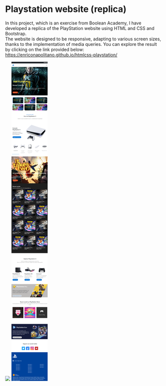 # Playstation website (replica)
In this project, which is an exercise from Boolean Academy, I have developed a replica of the PlayStation website using HTML and CSS and Bootstrap. <br> The website is designed to be responsive, adapting to various screen sizes, thanks to the implementation of media queries. You can explore the result by clicking on the link provided below: <br>
https://enriconapolitano.github.io/htmlcss-playstation/

<img src="preview.png">
<img src="preview-2.png">


